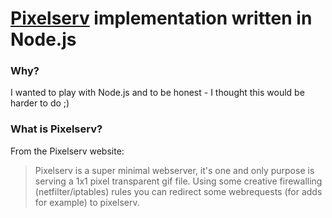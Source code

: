 # [Pixelserv](http://proxytunnel.sourceforge.net/pixelserv.php) implementation written in Node.js

### Why?

I wanted to play with Node.js and to be honest - I thought this would be harder to do ;)

### What is Pixelserv?

From the Pixelserv website:

> Pixelserv is a super minimal webserver, it's one and only purpose is serving a 1x1 pixel transparent gif file. Using some creative firewalling (netfilter/iptables) rules you can redirect some webrequests (for adds for example) to pixelserv.